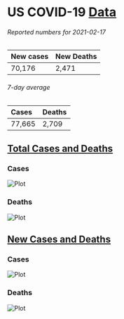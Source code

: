 # US COVID-19 [Data](https://github.com/drebrb/covid-19-data/blob/master/data/us_covid-19_data.csv)

###### Reported numbers for 2021-02-17
| New cases   | New Deaths   |
|:------------|:-------------|
| 70,176      | 2,471        |

###### 7-day average
| Cases   | Deaths   |
|:--------|:---------|
| 77,665  | 2,709    |

## [Total Cases and Deaths](https://github.com/drebrb/covid-19-data/blob/master/data/us_covid-19_total.csv)

### Cases
![Plot](https://github.com/drebrb/covid-19-data/blob/master/plots/US_Total_COVID-19_Cases.png)

### Deaths
![Plot](https://github.com/drebrb/covid-19-data/blob/master/plots/US_Total_COVID-19_Deaths.png)

## [New Cases and Deaths](https://github.com/drebrb/covid-19-data/blob/master/data/us_covid-19_new.csv) 

### Cases
![Plot](https://github.com/drebrb/covid-19-data/blob/master/plots/US_New_COVID-19_Cases.png)

### Deaths
![Plot](https://github.com/drebrb/covid-19-data/blob/master/plots/US_New_COVID-19_Deaths.png)
